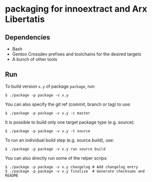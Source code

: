 
# packaging for innoextract and Arx Libertatis

## Dependencies

* Bash
* Gentoo Crossdev prefixes and toolchains for the desired targets
* A bunch of other tools

## Run

To build version `x.y` of package `package`, run:

    $ ./package -p package -v x.y

You can also specify the git ref (commit, branch or tag) to use:

    $ ./package -p package -v x.y -c master

It is possible to build only one target package type (e.g. source):

    $ ./package -p package -v x.y -t source

To run an individual build step (e.g. source.build), use:

    $ ./package -p package -v x.y run source build

You can also directly run some of the relper scrips:

    $ ./package -p package -v x.y changelog # Add changelog entry
    $ ./package -p package -v x.y finalize  # Generate checksums and README
